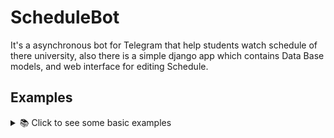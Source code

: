 # ScheduleBot

It's a asynchronous bot for Telegram that help students watch schedule of there university, 
also there is a simple django app which contains Data Base models, and web interface for editing Schedule.

## Examples
<details>
  <summary>📚 Click to see some basic examples</summary>

<img src="https://i.imgur.com/0xXwDPL.png">
<img src="https://i.imgur.com/M1qpS8e.png">
<img src="https://i.imgur.com/D1vMk13.png">

